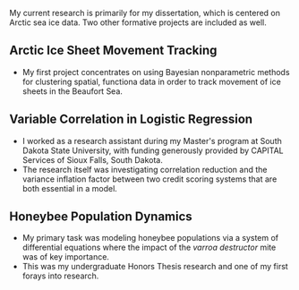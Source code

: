 My current research is primarily for my dissertation, which is centered on Arctic sea ice data. Two other formative projects are included as well.

## Arctic Ice Sheet Movement Tracking

- My first project concentrates on using Bayesian nonparametric methods for clustering spatial, functiona data in order to track movement of ice sheets in the Beaufort Sea.

## Variable Correlation in Logistic Regression
- I worked as a research assistant during my Master's program at South Dakota State University, with funding generously provided by CAPITAL Services of Sioux Falls, South Dakota.
- The research itself was investigating correlation reduction and the variance inflation factor between two credit scoring systems that are both essential in a model.

## Honeybee Population Dynamics
- My primary task was modeling honeybee populations via a system of differential equations where the impact of the *varroa destructor* mite was of key importance.
- This was my undergraduate Honors Thesis research and one of my first forays into research.
